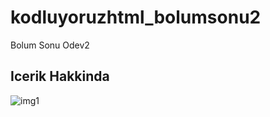 # kodluyoruzhtml_bolumsonu2
Bolum Sonu Odev2

## Icerik Hakkinda
![img1](https://user-images.githubusercontent.com/19577817/113509600-2596be80-955f-11eb-9fd6-6fffed6449f4.jpg)
